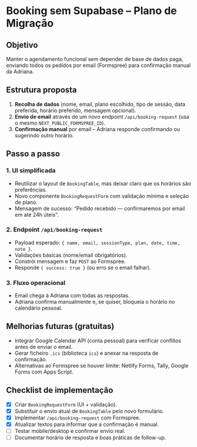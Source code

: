 # Booking sem Supabase – Plano de Migração

## Objetivo
Manter o agendamento funcional sem depender de base de dados paga, enviando todos os pedidos por email (Formspree) para confirmação manual da Adriana.

## Estrutura proposta
1. **Recolha de dados** (nome, email, plano escolhido, tipo de sessão, data preferida, horário preferido, mensagem opcional).
2. **Envio de email** através de um novo endpoint `/api/booking-request` (usa o mesmo `NEXT_PUBLIC_FORMSPREE_ID`).
3. **Confirmação manual** por email – Adriana responde confirmando ou sugerindo outro horário.

## Passo a passo
### 1. UI simplificada
- Reutilizar o layout de `BookingTable`, mas deixar claro que os horários são preferências.
- Novo componente `BookingRequestForm` com validação mínima e seleção de plano.
- Mensagem de sucesso: “Pedido recebido — confirmaremos por email em até 24h úteis”.

### 2. Endpoint `/api/booking-request`
- Payload esperado: `{ name, email, sessionType, plan, date, time, note }`.
- Validações básicas (nome/email obrigatórios).
- Constrói mensagem e faz `POST` ao Formspree.
- Responde `{ success: true }` (ou erro se o email falhar).

### 3. Fluxo operacional
- Email chega à Adriana com todas as respostas.
- Adriana confirma manualmente e, se quiser, bloqueia o horário no calendário pessoal.

## Melhorias futuras (gratuitas)
- Integrar Google Calendar API (conta pessoal) para verificar conflitos antes de enviar o email.
- Gerar ficheiro `.ics` (biblioteca `ics`) e anexar na resposta de confirmação.
- Alternativas ao Formspree se houver limite: Netlify Forms, Tally, Google Forms com Apps Script.

## Checklist de implementação
- [x] Criar `BookingRequestForm` (UI + validação).
- [x] Substituir o envio atual de `BookingTable` pelo novo formulário.
- [x] Implementar `/api/booking-request` com Formspree.
- [x] Atualizar textos para informar que a confirmação é manual.
- [ ] Testar mobile/desktop e confirmar envio real.
- [ ] Documentar horário de resposta e boas práticas de follow-up.
